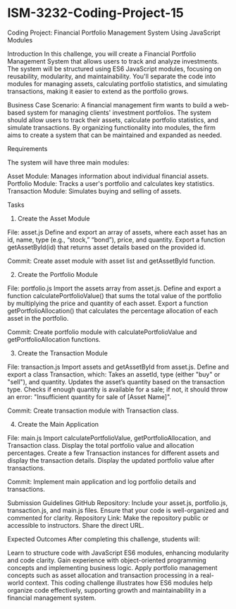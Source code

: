 # ISM-3232-Coding-Project-15
Coding Project: Financial Portfolio Management System Using JavaScript Modules

Introduction
In this challenge, you will create a Financial Portfolio Management System that allows users to track and analyze investments. The system will be structured using ES6 JavaScript modules, focusing on reusability, modularity, and maintainability. You'll separate the code into modules for managing assets, calculating portfolio statistics, and simulating transactions, making it easier to extend as the portfolio grows.

Business Case
Scenario: A financial management firm wants to build a web-based system for managing clients' investment portfolios. The system should allow users to track their assets, calculate portfolio statistics, and simulate transactions. By organizing functionality into modules, the firm aims to create a system that can be maintained and expanded as needed.

Requirements

The system will have three main modules:

Asset Module: Manages information about individual financial assets.
Portfolio Module: Tracks a user's portfolio and calculates key statistics.
Transaction Module: Simulates buying and selling of assets.

Tasks
1. Create the Asset Module

File: asset.js
Define and export an array of assets, where each asset has an id, name, type (e.g., “stock,” “bond”), price, and quantity.
Export a function getAssetById(id) that returns asset details based on the provided id.

Commit: Create asset module with asset list and getAssetById function.

2. Create the Portfolio Module

File: portfolio.js
Import the assets array from asset.js.
Define and export a function calculatePortfolioValue() that sums the total value of the portfolio by multiplying the price and quantity of each asset.
Export a function getPortfolioAllocation() that calculates the percentage allocation of each asset in the portfolio.

Commit: Create portfolio module with calculatePortfolioValue and getPortfolioAllocation functions.

3. Create the Transaction Module

File: transaction.js
Import assets and getAssetById from asset.js.
Define and export a class Transaction, which:
Takes an assetId, type (either "buy" or "sell"), and quantity.
Updates the asset’s quantity based on the transaction type.
Checks if enough quantity is available for a sale; if not, it should throw an error: "Insufficient quantity for sale of [Asset Name]".

Commit: Create transaction module with Transaction class.

4. Create the Main Application

File: main.js
Import calculatePortfolioValue, getPortfolioAllocation, and Transaction class.
Display the total portfolio value and allocation percentages.
Create a few Transaction instances for different assets and display the transaction details.
Display the updated portfolio value after transactions.

Commit: Implement main application and log portfolio details and transactions.

Submission Guidelines
GitHub Repository: Include your asset.js, portfolio.js, transaction.js, and main.js files. Ensure that your code is well-organized and commented for clarity.
Repository Link: Make the repository public or accessible to instructors. Share the direct URL.

Expected Outcomes
After completing this challenge, students will:

Learn to structure code with JavaScript ES6 modules, enhancing modularity and code clarity.
Gain experience with object-oriented programming concepts and implementing business logic.
Apply portfolio management concepts such as asset allocation and transaction processing in a real-world context.
This coding challenge illustrates how ES6 modules help organize code effectively, supporting growth and maintainability in a financial management system.